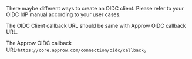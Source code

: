 <IntegrationDetailCard title="Create OIDC Client in IdP">

There maybe different ways to create an OIDC client. Please refer to your OIDC IdP manual according to your user cases.

The OIDC Client callback URL should be same with Approw OIDC callback URL.


The Approw OIDC callback URL:`https://core.approw.com/connection/oidc/callback`。


</IntegrationDetailCard>
